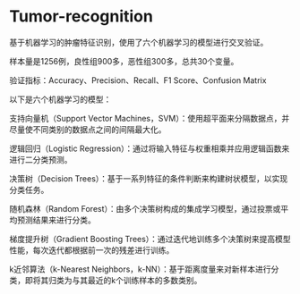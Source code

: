 # Tumor-recognition

基于机器学习的肿瘤特征识别，使用了六个机器学习的模型进行交叉验证。

样本量是1256例，良性组900多，恶性组300多，总共30个变量。

验证指标：Accuracy、Precision、Recall、F1 Score、Confusion Matrix

以下是六个机器学习的模型：


支持向量机（Support Vector Machines，SVM）：使用超平面来分隔数据点，并尽量使不同类别的数据点之间的间隔最大化。

逻辑回归（Logistic Regression）：通过将输入特征与权重相乘并应用逻辑函数来进行二分类预测。

决策树（Decision Trees）：基于一系列特征的条件判断来构建树状模型，以实现分类任务。

随机森林（Random Forest）：由多个决策树构成的集成学习模型，通过投票或平均预测结果来进行分类。

梯度提升树（Gradient Boosting Trees）：通过迭代地训练多个决策树来提高模型性能，每次迭代都根据前一次的残差进行训练。

k近邻算法（k-Nearest Neighbors，k-NN）：基于距离度量来对新样本进行分类，即将其归类为与其最近的k个训练样本的多数类别。
